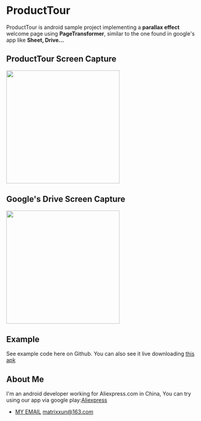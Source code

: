 # ProductTour
ProductTour is android sample project implementing a **parallax effect** welcome page using **PageTransformer**, similar to the one found in  google's app like **Sheet, Drive...**
## ProductTour Screen Capture
<img src="https://github.com/matrixxun/ProductTour/blob/master/art/run.gif" width="300">

## Google's Drive Screen Capture
<img src="https://github.com/matrixxun/ProductTour/blob/master/art/run.gif" width="300">

## Example
See example code here on Github. You can also see it live downloading [this apk](https://github.com/matrixxun/ProductTour/blob/master/app/app-debug.apk)

## About Me
I'm an android developer working for Aliexpress.com in China, You can try using our app via google play:[Aliexpress ](https://play.google.com/store/apps/details?id=com.alibaba.aliexpresshd)
* [MY EMAIL](mailto:matrixxun@163.com) matrixxun@163.com
